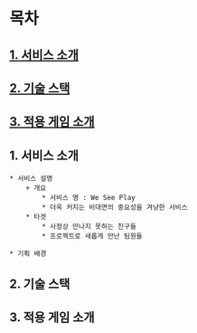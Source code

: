 # 목차
## [1. 서비스 소개](#1-서비스-소개)  
## [2. 기술 스택](#2-기술-스택)  
## [3. 적용 게임 소개](#3-적용-게임-소개)  
## 1. 서비스 소개  
    * 서비스 설명  
        + 개요  
            * 서비스 명 : We See Play    
            * 더욱 커지는 비대면의 중요성을 겨냥한 서비스  
        * 타겟  
            * 사정상 만나지 못하는 친구들  
            * 프로젝트로 새롭게 만난 팀원들  
              
    * 기획 배경  



## 2. 기술 스택  

## 3. 적용 게임 소개  
